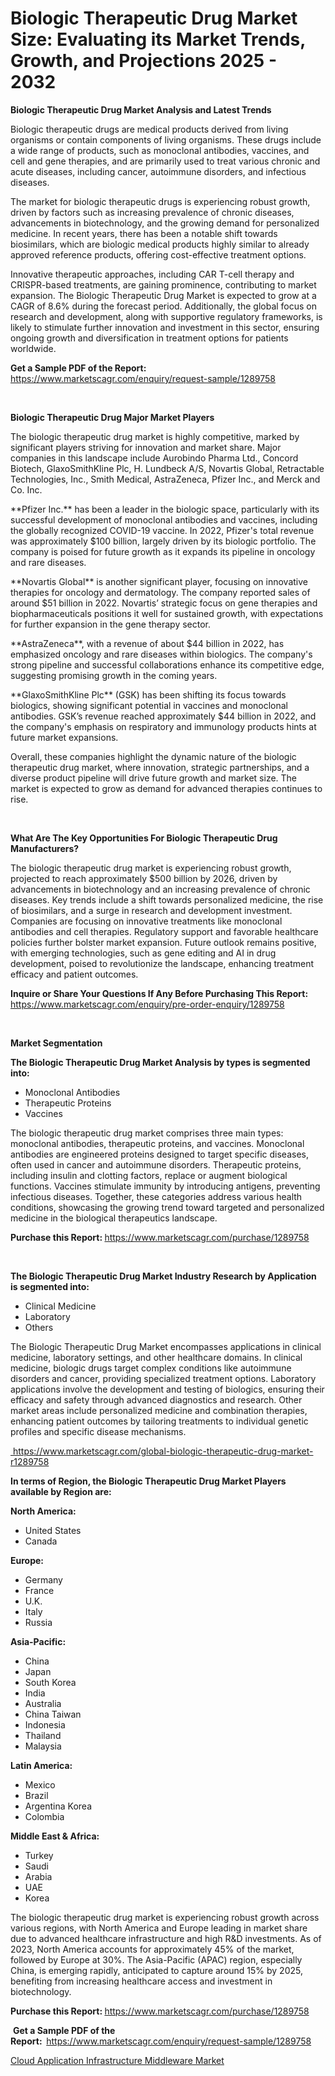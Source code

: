 <p><h1>Biologic Therapeutic Drug Market Size: Evaluating its Market Trends, Growth, and Projections 2025 - 2032</h1></p><p><strong>Biologic Therapeutic Drug Market Analysis and Latest Trends</strong></p>
<p><p>Biologic therapeutic drugs are medical products derived from living organisms or contain components of living organisms. These drugs include a wide range of products, such as monoclonal antibodies, vaccines, and cell and gene therapies, and are primarily used to treat various chronic and acute diseases, including cancer, autoimmune disorders, and infectious diseases. </p><p>The market for biologic therapeutic drugs is experiencing robust growth, driven by factors such as increasing prevalence of chronic diseases, advancements in biotechnology, and the growing demand for personalized medicine. In recent years, there has been a notable shift towards biosimilars, which are biologic medical products highly similar to already approved reference products, offering cost-effective treatment options. </p><p>Innovative therapeutic approaches, including CAR T-cell therapy and CRISPR-based treatments, are gaining prominence, contributing to market expansion. The Biologic Therapeutic Drug Market is expected to grow at a CAGR of 8.6% during the forecast period. Additionally, the global focus on research and development, along with supportive regulatory frameworks, is likely to stimulate further innovation and investment in this sector, ensuring ongoing growth and diversification in treatment options for patients worldwide.</p></p>
<p><strong>Get a Sample PDF of the Report:&nbsp;</strong> <a href="https://www.marketscagr.com/enquiry/request-sample/1289758?utm_campaign=2485&utm_medium=2&utm_source=Github&utm_content=ia&utm_term=29032025&utm_id=biologic-therapeutic-drug">https://www.marketscagr.com/enquiry/request-sample/1289758</a></p>
<p>&nbsp;</p>
<p><strong>Biologic Therapeutic Drug Major Market Players</strong></p>
<p><p>The biologic therapeutic drug market is highly competitive, marked by significant players striving for innovation and market share. Major companies in this landscape include Aurobindo Pharma Ltd., Concord Biotech, GlaxoSmithKline Plc, H. Lundbeck A/S, Novartis Global, Retractable Technologies, Inc., Smith Medical, AstraZeneca, Pfizer Inc., and Merck and Co. Inc.</p><p>**Pfizer Inc.** has been a leader in the biologic space, particularly with its successful development of monoclonal antibodies and vaccines, including the globally recognized COVID-19 vaccine. In 2022, Pfizer's total revenue was approximately $100 billion, largely driven by its biologic portfolio. The company is poised for future growth as it expands its pipeline in oncology and rare diseases.</p><p>**Novartis Global** is another significant player, focusing on innovative therapies for oncology and dermatology. The company reported sales of around $51 billion in 2022. Novartis’ strategic focus on gene therapies and biopharmaceuticals positions it well for sustained growth, with expectations for further expansion in the gene therapy sector.</p><p>**AstraZeneca**, with a revenue of about $44 billion in 2022, has emphasized oncology and rare diseases within biologics. The company's strong pipeline and successful collaborations enhance its competitive edge, suggesting promising growth in the coming years.</p><p>**GlaxoSmithKline Plc** (GSK) has been shifting its focus towards biologics, showing significant potential in vaccines and monoclonal antibodies. GSK’s revenue reached approximately $44 billion in 2022, and the company's emphasis on respiratory and immunology products hints at future market expansions.</p><p>Overall, these companies highlight the dynamic nature of the biologic therapeutic drug market, where innovation, strategic partnerships, and a diverse product pipeline will drive future growth and market size. The market is expected to grow as demand for advanced therapies continues to rise.</p></p>
<p>&nbsp;</p>
<p><strong>What Are The Key Opportunities For Biologic Therapeutic Drug Manufacturers?</strong></p>
<p><p>The biologic therapeutic drug market is experiencing robust growth, projected to reach approximately $500 billion by 2026, driven by advancements in biotechnology and an increasing prevalence of chronic diseases. Key trends include a shift towards personalized medicine, the rise of biosimilars, and a surge in research and development investment. Companies are focusing on innovative treatments like monoclonal antibodies and cell therapies. Regulatory support and favorable healthcare policies further bolster market expansion. Future outlook remains positive, with emerging technologies, such as gene editing and AI in drug development, poised to revolutionize the landscape, enhancing treatment efficacy and patient outcomes.</p></p>
<p><strong>Inquire or Share Your Questions If Any Before Purchasing This Report:</strong> <a href="https://www.marketscagr.com/enquiry/pre-order-enquiry/1289758?utm_campaign=2485&utm_medium=2&utm_source=Github&utm_content=ia&utm_term=29032025&utm_id=biologic-therapeutic-drug">https://www.marketscagr.com/enquiry/pre-order-enquiry/1289758</a></p>
<p>&nbsp;</p>
<p><strong>Market Segmentation</strong></p>
<p><strong>The Biologic Therapeutic Drug Market Analysis by types is segmented into:</strong></p>
<p><ul><li>Monoclonal Antibodies</li><li>Therapeutic Proteins</li><li>Vaccines</li></ul></p>
<p><p>The biologic therapeutic drug market comprises three main types: monoclonal antibodies, therapeutic proteins, and vaccines. Monoclonal antibodies are engineered proteins designed to target specific diseases, often used in cancer and autoimmune disorders. Therapeutic proteins, including insulin and clotting factors, replace or augment biological functions. Vaccines stimulate immunity by introducing antigens, preventing infectious diseases. Together, these categories address various health conditions, showcasing the growing trend toward targeted and personalized medicine in the biological therapeutics landscape.</p></p>
<p><strong>Purchase this Report:&nbsp;</strong><a href="https://www.marketscagr.com/purchase/1289758?utm_campaign=2485&utm_medium=2&utm_source=Github&utm_content=ia&utm_term=29032025&utm_id=biologic-therapeutic-drug">https://www.marketscagr.com/purchase/1289758</a></p>
<p>&nbsp;</p>
<p><strong>The Biologic Therapeutic Drug Market Industry Research by Application is segmented into:</strong></p>
<p><ul><li>Clinical Medicine</li><li>Laboratory</li><li>Others</li></ul></p>
<p><p>The Biologic Therapeutic Drug Market encompasses applications in clinical medicine, laboratory settings, and other healthcare domains. In clinical medicine, biologic drugs target complex conditions like autoimmune disorders and cancer, providing specialized treatment options. Laboratory applications involve the development and testing of biologics, ensuring their efficacy and safety through advanced diagnostics and research. Other market areas include personalized medicine and combination therapies, enhancing patient outcomes by tailoring treatments to individual genetic profiles and specific disease mechanisms.</p></p>
<p><a href="https://www.marketscagr.com/global-biologic-therapeutic-drug-market-r1289758?utm_campaign=2485&utm_medium=2&utm_source=Github&utm_content=ia&utm_term=29032025&utm_id=biologic-therapeutic-drug">&nbsp;https://www.marketscagr.com/global-biologic-therapeutic-drug-market-r1289758</a></p>
<p><strong>In terms of Region, the Biologic Therapeutic Drug Market Players available by Region are:</strong></p>
<p>
    <p> <strong> North America: </strong>
        <ul>
            <li>United States</li>
            <li>Canada</li>
        </ul>
        </p> 
    <p> <strong> Europe: </strong>
        <ul>
            <li>Germany</li>
            <li>France</li>
            <li>U.K.</li>
            <li>Italy</li>
            <li>Russia</li>
        </ul>
        </p> 
    <p> <strong> Asia-Pacific: </strong>
        <ul>
            <li>China</li>
            <li>Japan</li>
            <li>South Korea</li>
            <li>India</li>
            <li>Australia</li>
            <li>China Taiwan</li>
            <li>Indonesia</li>
            <li>Thailand</li>
            <li>Malaysia</li>
        </ul>
        </p> 
    <p> <strong> Latin America: </strong>
        <ul>
            <li>Mexico</li>
            <li>Brazil</li>
            <li>Argentina Korea</li>
            <li>Colombia</li>
        </ul>
        </p> 
    <p> <strong> Middle East & Africa: </strong>
        <ul>
            <li>Turkey</li>
            <li>Saudi</li>
            <li>Arabia</li>
            <li>UAE</li>
            <li>Korea</li>
        </ul>
    </p>
    </p>
<p><p>The biologic therapeutic drug market is experiencing robust growth across various regions, with North America and Europe leading in market share due to advanced healthcare infrastructure and high R&D investments. As of 2023, North America accounts for approximately 45% of the market, followed by Europe at 30%. The Asia-Pacific (APAC) region, especially China, is emerging rapidly, anticipated to capture around 15% by 2025, benefiting from increasing healthcare access and investment in biotechnology.</p></p>
<p><strong>Purchase this Report: </strong><a href="https://www.marketscagr.com/purchase/1289758?utm_campaign=2485&utm_medium=2&utm_source=Github&utm_content=ia&utm_term=29032025&utm_id=biologic-therapeutic-drug">https://www.marketscagr.com/purchase/1289758</a></p>
<p>&nbsp;<strong>Get a Sample PDF of the Report:&nbsp;&nbsp;</strong><a href="https://www.marketscagr.com/enquiry/request-sample/1289758?utm_campaign=2485&utm_medium=2&utm_source=Github&utm_content=ia&utm_term=29032025&utm_id=biologic-therapeutic-drug">https://www.marketscagr.com/enquiry/request-sample/1289758</a></p>
<p><strong></strong></p>
<p><p><a href="https://github.com/mathastilley812967/Market-Research-Report-List-1/blob/main/cloud-application-infrastructure-middleware-market.md?utm_campaign=2485&utm_medium=2&utm_source=Github&utm_content=ia&utm_term=29032025&utm_id=biologic-therapeutic-drug">Cloud Application Infrastructure Middleware Market</a></p></p>